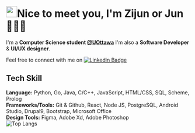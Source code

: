 #  <img src="https://raw.githubusercontent.com/MartinHeinz/MartinHeinz/master/wave.gif" width="30px">Nice to meet you, I'm Zijun or Jun👩🏼‍💻 
I'm a **Computer Science student <a href src="https://www.uottawa.ca/en">@UOttawa</a>**
I'm also a **Software Developer** & **UI/UX designer**. 

Feel free to connect with me on [![Linkedin Badge](https://img.shields.io/badge/-@Zijun-blue?style=flat&logo=Linkedin&logoColor=white&link=https://www.linkedin.com/in/zijunye/)](https://www.linkedin.com/in/zijunye/)


## Tech Skill
**Language:** Python, Go, Java, C/C++, JavaScript, HTML/CSS, SQL, Scheme, Prolog <br>
**Frameworks/Tools:** Git & Github, React, Node JS, PostgreSQL, Android Studio, Drupal9, Bootstrap, Microsoft Office
  <br>
**Design Tools:** Figma, Adobe Xd, Adobe Photoshop <br>
![Top Langs](https://github-readme-stats.vercel.app/api/top-langs/?username=zijunye&layout=compact)

